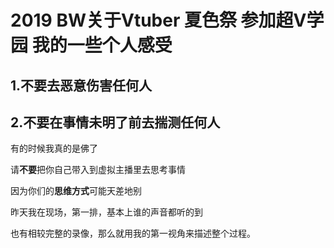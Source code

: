 2019 BW关于Vtuber 夏色祭 参加超V学园 我的一些个人感受
===
## 1.不要去恶意伤害任何人
## 2.不要在事情未明了前去揣测任何人

有的时候我真的是佛了

请**不要**把你自己带入到虚拟主播里去思考事情

因为你们的**思维方式**可能天差地别

昨天我在现场，第一排，基本上谁的声音都听的到

也有相较完整的录像，那么就用我的第一视角来描述整个过程。
